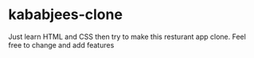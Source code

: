 # kababjees-clone
Just learn HTML and CSS then try to make this resturant app clone.
Feel free to change and add features
